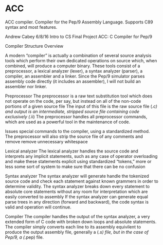# ACC
ACC compiler. Compiler for the Pep/9 Assembly Language. Supports C89 syntax and most features.

Andrew Cabey
6/8/16
Intro to CS
Final Project
ACC: C Compiler for Pep/9



Compiler Structure Overview

A modern “compiler” is actually a combination of several source analysis tools which perform their own dedicated operations on source which, when combined, will produce a computer binary. These tools consist of a preprocessor, a lexical analyzer (lexer), a syntax analyzer (parser), a compiler, an assembler and a linker.
Since the Pep/9 simulator parses assembly code directly (it includes an assembler), I will not build an assembler nor linker.

Preprocessor
  The preprocessor is a raw text substitution tool which does not operate on the code, per say, but instead on all of the non-code portions of a given source file
  The input of this file is the raw source file (*.c) and output is an intermediate, stripped source file containing code exclusively (*.ii)
  The preprocessor handles all preprocessor commands, which are used as a powerful tool in the maintenance of code.

  Issues special commands to the compiler, using a standardized method.
  The preprocessor will also strip the source file of any comments and remove remove unnecessary whitespace

Lexical analyzer
  The lexical analyzer handles the source code and interprets any implicit statements, such as any case of operator overloading and make these statements explicit using standardized “tokens,” more or less some sort of system to make sure that there can be no confusion

Syntax analyzer
  The syntax analyzer will generate handle the tokenized source code and check each statement against known grammers in order to determine validity. The syntax analyzer breaks down every statement to absolute core statements without any room for interpretation which are easily converted to assembly
  If the syntax analyzer can generate equal parse trees in any direction (forward and backward), the code syntax is valid and operation will continue.

Compiler
  The compiler handles the output of the syntax analyzer, a very extended form of C code with broken down loops and absolute statements.
  The compiler simply converts each line to its assembly equivilent to produce the output assembly file, generally a (*.s) file, but in the case of Pep/9, a (*.pep) file.
